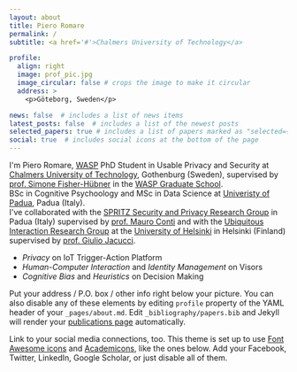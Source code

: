 ```yaml
---
layout: about
title: Piero Romare
permalink: /
subtitle: <a href='#'>Chalmers University of Technology</a>

profile:
  align: right
  image: prof_pic.jpg
  image_circular: false # crops the image to make it circular
  address: >
    <p>Göteborg, Sweden</p>

news: false  # includes a list of news items
latest_posts: false  # includes a list of the newest posts
selected_papers: true # includes a list of papers marked as "selected={true}"
social: true  # includes social icons at the bottom of the page
---
```


I'm Piero Romare, [WASP](https://www.youtube.com/watch?v=BZCqRmQUbIk) PhD Student in Usable Privacy and Security at [Chalmers University of Technology](https://www.chalmers.se), Gothenburg (Sweden), supervised by [prof. Simone Fisher-Hübner](https://www.kau.se/forskare/simone-fischer-hubner) in the [WASP Graduate School](https://wasp-sweden.org). <br>
BSc in Cognitive Psychoology and MSc in Data Science at [Univeristy of Padua](https://www.unipd.it), Padua (Italy). <br>
I've collaborated with the [SPRITZ Security and Privacy Research Group](https://spritz.math.unipd.it) in Padua (Italy) supervised by [prof. Mauro Conti](https://www.math.unipd.it/~conti/) and with the [Ubiquitous Interaction Research Group](https://www.helsinki.fi/en/researchgroups/ubiquitous-interaction) at the [University of Helsinki](https://www.helsinki.fi/en) in Helsinki (Finland) supervised by [prof. Giulio Jacucci](https://researchportal.helsinki.fi/en/persons/giulio-jacucci).

- *Privacy* on IoT Trigger-Action Platform
- *Human-Computer Interaction* and *Identity Management* on Visors
- *Cognitive Bias* and *Heuristics* on Decision Making

Put your address / P.O. box / other info right below your picture. You can also disable any of these elements by editing `profile` property of the YAML header of your `_pages/about.md`. Edit `_bibliography/papers.bib` and Jekyll will render your [publications page](/al-folio/publications/) automatically.

Link to your social media connections, too. This theme is set up to use [Font Awesome icons](http://fortawesome.github.io/Font-Awesome/) and [Academicons](https://jpswalsh.github.io/academicons/), like the ones below. Add your Facebook, Twitter, LinkedIn, Google Scholar, or just disable all of them.
